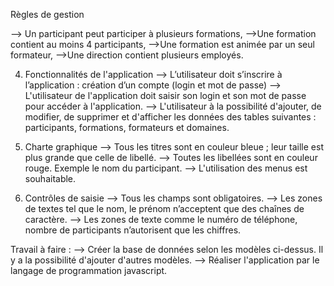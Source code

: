 Règles de gestion

--> Un participant peut participer à plusieurs formations,
-->Une formation contient au moins 4 participants,
-->Une formation est animée par un seul formateur,
-->Une direction contient plusieurs employés.

4. Fonctionnalités de l'application
--> L’utilisateur doit s’inscrire à l’application : création d’un compte (login et mot
de passe)
--> L'utilisateur de l'application doit saisir son login et son mot de passe pour
accéder à l'application.
--> L'utilisateur à la possibilité d'ajouter, de modifier, de supprimer et d'afficher les
données des tables suivantes : participants, formations, formateurs et domaines.

5. Charte graphique
--> Tous les titres sont en couleur bleue ; leur taille est plus grande que celle de
libellé.
--> Toutes les libellées sont en couleur rouge. Exemple le nom du participant.
--> L'utilisation des menus est souhaitable.

6. Contrôles de saisie
--> Tous les champs sont obligatoires.
--> Les zones de textes tel que le nom, le prénom n’acceptent que des chaînes de
caractère.
--> Les zones de texte comme le numéro de téléphone, nombre de
participants n’autorisent que les chiffres.



Travail à faire :
--> Créer la base de données selon les modèles ci-dessus. Il y a la
possibilité d'ajouter d'autres modèles.
--> Réaliser l'application par le langage de programmation javascript.
